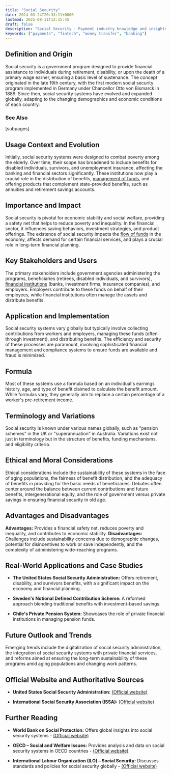 ```yaml
---
title: "Social Security"
date: 2024-03-24T20:33:11+0000
lastmod: 2025-08-11T12:15:45
draft: false
description: "Social Security - Payment industry knowledge and insights"
keywords: ["payments", "fintech", "money transfer", "banking"]
---
```


## Definition and Origin

Social security is a government program designed to provide financial assistance to individuals during retirement, disability, or upon the death of a primary wage earner, ensuring a basic level of sustenance. The concept originated in the late 19th century, with the first modern social security program implemented in Germany under Chancellor Otto von Bismarck in 1889. Since then, social security systems have evolved and expanded globally, adapting to the changing demographics and economic conditions of each country.

### See Also

[subpages]

## Usage Context and Evolution

Initially, social security systems were designed to combat poverty among the elderly. Over time, their scope has broadened to include benefits for disabled individuals, survivors, and unemployment insurance, affecting the banking and financial sectors significantly. These institutions now play a crucial role in the distribution of benefits, [management of funds](https://faisalkhanllc.xyz/resources/payments-wiki/c/cash-management/), and offering products that complement state-provided benefits, such as annuities and retirement savings accounts.

## Importance and Impact

Social security is pivotal for economic stability and social welfare, providing a safety net that helps to reduce poverty and inequality. In the financial sector, it influences saving behaviors, investment strategies, and product offerings. The existence of social security impacts the [flow of funds](https://faisalkhanllc.xyz/resources/payments-wiki/f/flow-of-funds-fof/) in the economy, affects demand for certain financial services, and plays a crucial role in long-term financial planning.

## Key Stakeholders and Users

The primary stakeholders include government agencies administering the programs, beneficiaries (retirees, disabled individuals, and survivors), [financial institutions](https://faisalkhanllc.xyz/resources/payments-wiki/f/financial-institution-fi/) (banks, investment firms, insurance companies), and employers. Employers contribute to these funds on behalf of their employees, while financial institutions often manage the assets and distribute benefits.

## Application and Implementation

Social security systems vary globally but typically involve collecting contributions from workers and employers, managing these funds (often through investment), and distributing benefits. The efficiency and security of these processes are paramount, involving sophisticated financial management and compliance systems to ensure funds are available and fraud is minimized.

## Formula

Most of these systems use a formula based on an individual's earnings history, age, and type of benefit claimed to calculate the benefit amount. While formulas vary, they generally aim to replace a certain percentage of a worker's pre-retirement income.

## Terminology and Variations

Social security is known under various names globally, such as "pension schemes" in the UK or "superannuation" in Australia. Variations exist not just in terminology but in the structure of benefits, funding mechanisms, and eligibility criteria.

## Ethical and Moral Considerations

Ethical considerations include the sustainability of these systems in the face of aging populations, the fairness of benefit distribution, and the adequacy of benefits in providing for the basic needs of beneficiaries. Debates often center around the balance between current contributions and future benefits, intergenerational equity, and the role of government versus private savings in ensuring financial security in old age.

## Advantages and Disadvantages

**Advantages:** Provides a financial safety net, reduces poverty and inequality, and contributes to economic stability.
**Disadvantages:** Challenges include sustainability concerns due to demographic changes, potential for disincentives to work or save independently, and the complexity of administering wide-reaching programs.

## Real-World Applications and Case Studies

- **The United States Social Security Administration:** Offers retirement, disability, and survivors benefits, with a significant impact on the economy and financial planning.

- **Sweden's Notional Defined Contribution Scheme:** A reformed approach blending traditional benefits with investment-based savings.

- **Chile's Private Pension System:** Showcases the role of private financial institutions in managing pension funds.

## Future Outlook and Trends

Emerging trends include the digitalization of social security administration, the integration of social security systems with private financial services, and reforms aimed at ensuring the long-term sustainability of these programs amid aging populations and changing work patterns.

## Official Website and Authoritative Sources

- **United States Social Security Administration:** [(Official website)](https://www.ssa.gov/)

- **International Social Security Association (ISSA):** [(Official website)](https://www.issa.int/)

## Further Reading

- **World Bank on Social Protection:** Offers global insights into social security systems - [(Official website)](https://www.worldbank.org/en/topic/socialprotection)

- **OECD – Social and Welfare Issues:** Provides analysis and data on social security systems in OECD countries - [(Official website)](https://www.oecd.org/social/)

- **International Labour Organization (ILO) – Social Security:** Discusses standards and policies for social security globally - [(Official website)](https://www.ilo.org/global/topics/social-security/lang--en/index.htm)